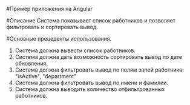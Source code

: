 #Пример приложения на Angular

#Описание
Система показывает список работников и позволяет фильтровать и сортировать вывод.

#Основные прецеденты использования.

1. Система должна вывести список работников.
2. Система должна дать возможность сортировать вывод по дате обновления.
3. Система должна фильтровать вывод по полям запей работника: "isActive", "department"
4. Система должна фильтровать вывод по имени и фамилии. 
5. Система должна выводить количество отфильтрованных работников.
